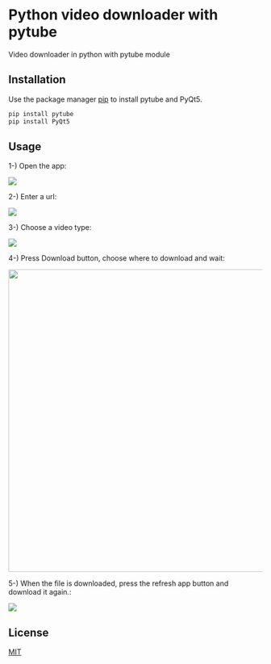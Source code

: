 # Python video downloader with pytube

Video downloader in python with pytube module

## Installation

Use the package manager [pip](https://pip.pypa.io/en/stable/) to install pytube and PyQt5.

```bash
pip install pytube
pip install PyQt5
```
## Usage
1-) Open the app:
<p>
  <img src="https://image.prntscr.com/image/AB4Iaz0vRB_djYw0OjSOgw.png">
</p>
2-) Enter a url:
<p>
  <img src="https://image.prntscr.com/image/nX6Elo3tTRSB4qmNjO825A.png">
</p>
3-) Choose a video type:
<p>
  <img src="https://image.prntscr.com/image/nI4zWplFS6SHBwqZTY6Oqw.png">
</p>
4-) Press Download button, choose where to download and wait:
<p>
  <img src="https://image.prntscr.com/image/tXZU4VMCQgOYYwzOybVgNg.png" width="600">
</p>
5-) When the file is downloaded, press the refresh app button and download it again.:
<p>
  <img src="https://image.prntscr.com/image/hZ9pbo33ROmFfJWlAXopoA.png">
</p>


## License
[MIT](https://choosealicense.com/licenses/mit/)
